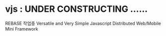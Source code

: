# vjs : UNDER CONSTRUCTING ......

REBASE 작업중
Versatile and Very Simple Javascript Distributed Web/Mobile Mini Framework

